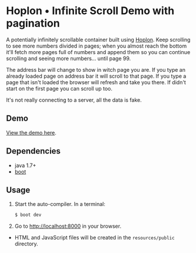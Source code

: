 # Hoplon • Infinite Scroll Demo with pagination

A potentially infinitely scrollable container built using [Hoplon][1].
Keep scrolling to see more numbers divided in pages; when you almost reach
the bottom it'll fetch more pages full of numbers and append them so you can
continue scrolling and seeing more numbers... until page 99.

The address bar will change to show in witch page you are. If you type an
already loaded page on address bar it will scroll to that page. If you
type a page that isn't loaded the browser will refresh and take you there.
If didn't start on the first page you can scroll up too.

It's not really connecting to a server, all the data is fake.

## Demo

[View the demo here][2].

## Dependencies

- java 1.7+
- [boot][3]

## Usage

1. Start the auto-compiler. In a terminal:

    ```bash
    $ boot dev
    ```

2. Go to [http://localhost:8000][4] in your browser.

* HTML and JavaScript files will be created in the `resources/public` directory.

[1]: https://hoplon.io
[2]: http://hoplon.github.io/demos/infinite-scroll-paginated
[3]: https://github.com/boot-clj/boot
[4]: http://localhost:8000
